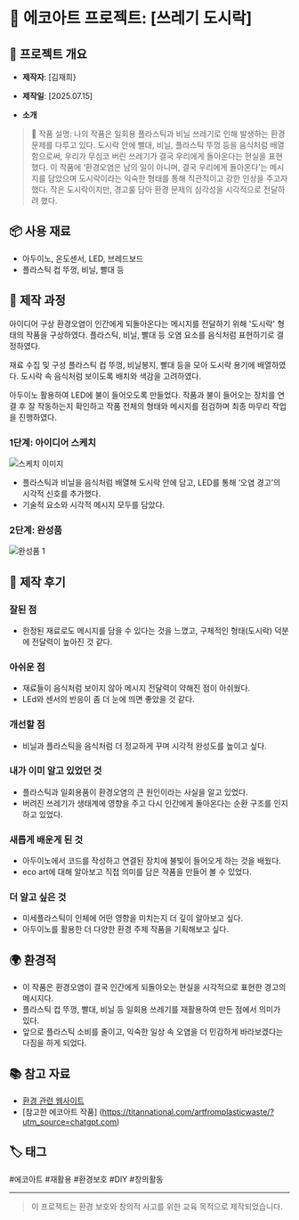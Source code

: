 # 🌱 에코아트 프로젝트: [쓰레기 도시락]

## 📖 프로젝트 개요
- **제작자**: [김재희}
- **제작일**: [2025.07.15]

- **소개**
> 🌱 작품 설명:
> 나의 작품은 일회용 플라스틱과 비닐 쓰레기로 인해 발생하는 환경 문제를 다루고 있다.
도시락 안에 빨대, 비닐, 플라스틱 뚜껑 등을 음식처럼 배열함으로써, 우리가 무심코 버린 쓰레기가 결국 우리에게 돌아온다는 현실을 표현했다.
이 작품에 ‘환경오염은 남의 일이 아니며, 결국 우리에게 돌아온다’는 메시지를 담았으며 도시락이라는 익숙한 형태를 통해 직관적이고 강한 인상을 주고자 했다.
작은 도시락이지만, 경고룰 담아 환경 문제의 심각성을 시각적으로 전달하려 했다.

## 📦 사용 재료
- 아두이노, 온도센서, LED, 브레드보드
- 플라스틱 컵 뚜껑, 비닐, 빨대 등

## 🔧 제작 과정
아이디어 구상
환경오염이 인간에게 되돌아온다는 메시지를 전달하기 위해 '도시락' 형태의 작품을 구상하였다.
플라스틱, 비닐, 빨대 등 오염 요소를 음식처럼 표현하기로 결정하였다.

재료 수집 및 구성
플라스틱 컵 뚜껑, 비닐봉지, 빨대 등을 모아 도시락 용기에 배열하였다.
도시락 속 음식처럼 보이도록 배치와 색감을 고려하였다.

아두이노 활용하여 LED에 불이 들어오도록 만들었다.
작품과 불이 들어오는 장치를 연결 후 잘 작동하는지 확인하고 작품 전체의 형태와 메시지를 점검하며 최종 마무리 작업을 진행하였다.


### 1단계: 아이디어 스케치
![스케치 이미지](sketch.jpg)

- 플라스틱과 비닐을 음식처럼 배열해 도시락 안에 담고, LED를 통해 ‘오염 경고’의 시각적 신호를 추가했다.
- 기술적 요소와 시각적 메시지 모두를 담았다.


### 2단계: 완성품
![완성품 1](final1.jpg)

## 💭 제작 후기
### 잘된 점
- 한정된 재료로도 메시지를 담을 수 있다는 것을 느꼈고, 구체적인 형태(도시락) 덕분에 전달력이 높아진 것 같다.
### 아쉬운 점
- 재료들이 음식처럼 보이지 않아 메시지 전달력이 약해진 점이 아쉬웠다.
- LEd와 센서의 반응이 좀 더 눈에 띄면 좋았을 것 같다.


### 개선할 점
- 비닐과 플라스틱을 음식처럼 더 정교하게 꾸며 시각적 완성도를 높이고 싶다.

### 내가 이미 알고 있었던 것
- 플라스틱과 일회용품이 환경오염의 큰 원인이라는 사실을 알고 있었다.
- 버려진 쓰레기가 생태계에 영향을 주고 다시 인간에게 돌아온다는 순환 구조를 인지하고 있었다.


### 새롭게 배운게 된 것
- 아두이노에서 코드를 작성하고 연결된 장치에 불빛이 들어오게 하는 것을 배웠다.
- eco art에 대해 알아보고 직접 의미를 담은 작품을 만들어 볼 수 있었다.

### 더 알고 싶은 것
- 미세플라스틱이 인체에 어떤 영향을 미치는지 더 깊이 알아보고 싶다.
- 아두이노를 활용한 더 다양한 환경 주제 작품을 기획해보고 싶다.

## 🌍 환경적 
- 이 작품은 환경오염이 결국 인간에게 되돌아오는 현실을 시각적으로 표현한 경고의 메시지다.
- 플라스틱 컵 뚜껑, 빨대, 비닐 등 일회용 쓰레기를 재활용하여 만든 점에서 의미가 있다.
- 앞으로 플라스틱 소비를 줄이고, 익숙한 일상 속 오염을 더 민감하게 바라보겠다는 다짐을 하게 되었다.

## 📚 참고 자료
- [환경 관련 웹사이트](링크)
- [참고한 에코아트 작품] (https://titannational.com/artfromplasticwaste/?utm_source=chatgpt.com)

## 🏷️ 태그
#에코아트 #재활용 #환경보호 #DIY #창의활동

---

> 이 프로젝트는 환경 보호와 창의적 사고를 위한 교육 목적으로 제작되었습니다.
